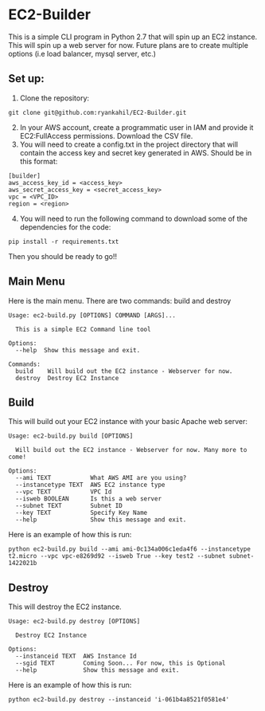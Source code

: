 # EC2-Builder

This is a simple CLI program in Python 2.7 that will spin up an EC2 instance. This will spin up a web server for now. Future plans are to create multiple options (i.e load balancer, mysql server, etc.)


## Set up:

1. Clone the repository:

```
git clone git@github.com:ryankahil/EC2-Builder.git
```

2. In your AWS account, create a programmatic user in IAM and provide it EC2:FullAccess permissions. Download the CSV file.
3. You will need to create a config.txt in the project directory that will contain the access key and secret key generated in AWS. Should be in this format:

```
[builder]
aws_access_key_id = <access_key>
aws_secret_access_key = <secret_access_key>
vpc = <VPC_ID>
region = <region>
```

4. You will need to run the following command to download some of the dependencies for the code:

```
pip install -r requirements.txt
```



Then you should be ready to go!! 


## Main Menu

Here is the main menu. There are two commands: build and destroy

```
Usage: ec2-build.py [OPTIONS] COMMAND [ARGS]...

  This is a simple EC2 Command line tool

Options:
  --help  Show this message and exit.

Commands:
  build    Will build out the EC2 instance - Webserver for now.
  destroy  Destroy EC2 Instance
```

## Build
This will build out your EC2 instance with your basic Apache web server:

```
Usage: ec2-build.py build [OPTIONS]

  Will build out the EC2 instance - Webserver for now. Many more to come!

Options:
  --ami TEXT           What AWS AMI are you using?
  --instancetype TEXT  AWS EC2 instance type
  --vpc TEXT           VPC Id
  --isweb BOOLEAN      Is this a web server
  --subnet TEXT        Subnet ID
  --key TEXT           Specify Key Name
  --help               Show this message and exit.
```

Here is an example of how this is run:

```
python ec2-build.py build --ami ami-0c134a006c1eda4f6 --instancetype t2.micro --vpc vpc-e8269d92 --isweb True --key test2 --subnet subnet-1422021b
```

## Destroy
This will destroy the EC2 instance.

```
Usage: ec2-build.py destroy [OPTIONS]

  Destroy EC2 Instance

Options:
  --instanceid TEXT  AWS Instance Id
  --sgid TEXT        Coming Soon... For now, this is Optional
  --help             Show this message and exit.

```

Here is an example of how this is run:

```
python ec2-build.py destroy --instanceid 'i-061b4a8521f0581e4'
```
